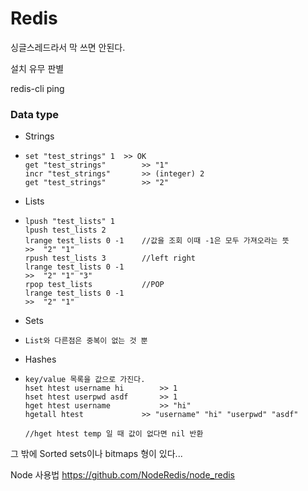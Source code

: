 # Redis

싱글스레드라서 막 쓰면 안된다.



설치 유무 판별

redis-cli ping

### Data type



- Strings

- ```
  set "test_strings" 1	>> OK
  get "test_strings"		>> "1"
  incr "test_strings"		>> (integer) 2
  get "test_strings"		>> "2"
  ```



- Lists

- ```
  lpush "test_lists" 1
  lpush test_lists 2
  lrange test_lists 0 -1	//값을 조회 이때 -1은 모두 가져오라는 뜻
  >>  "2" "1"
  rpush test_lists 3		//left right
  lrange test_lists 0 -1
  >>  "2" "1" "3"
  rpop test_lists			//POP
  lrange test_lists 0 -1
  >>  "2" "1"
  ```



- Sets

- ```
  List와 다른점은 중복이 없는 것 뿐
  ```



- Hashes

- ```
  key/value 목록을 값으로 가진다.
  hset htest username hi		>> 1
  hset htest userpwd asdf		>> 1
  hget htest username			>> "hi"
  hgetall htest				>> "username" "hi" "userpwd" "asdf"
  
  //hget htest temp	일 때 값이 없다면 nil 반환
  ```



그 밖에 Sorted sets이나 bitmaps 형이 있다...



Node 사용법 https://github.com/NodeRedis/node_redis